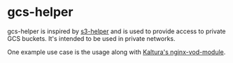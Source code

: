 gcs-helper
==========

gcs-helper is inspired by
[s3-helper](https://github.com/crunchyroll/evs-s3helper) and is used to provide
access to private GCS buckets. It's intended to be used in private networks.

One example use case is the usage along with [Kaltura's
nginx-vod-module](https://github.com/kaltura/nginx-vod-module).
